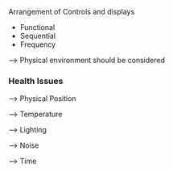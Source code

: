 
Arrangement of Controls and displays
- Functional
- Sequential
- Frequency 

--> Physical environment should be considered

### Health Issues

--> Physical Position

--> Temperature

--> Lighting

--> Noise

--> Time
 